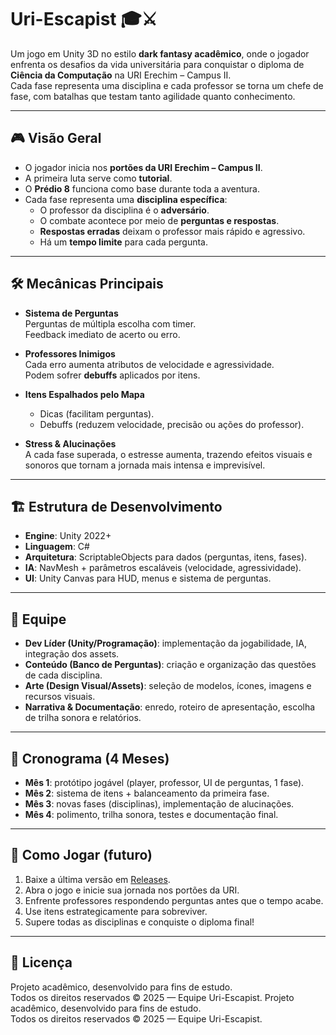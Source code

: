 # Uri-Escapist 🎓⚔️

Um jogo em Unity 3D no estilo **dark fantasy acadêmico**, onde o jogador enfrenta os desafios da vida universitária para conquistar o diploma de **Ciência da Computação** na URI Erechim – Campus II.  
Cada fase representa uma disciplina e cada professor se torna um chefe de fase, com batalhas que testam tanto agilidade quanto conhecimento.

---

## 🎮 Visão Geral

- O jogador inicia nos **portões da URI Erechim – Campus II**.
- A primeira luta serve como **tutorial**.
- O **Prédio 8** funciona como base durante toda a aventura.
- Cada fase representa uma **disciplina específica**:
  - O professor da disciplina é o **adversário**.
  - O combate acontece por meio de **perguntas e respostas**.
  - **Respostas erradas** deixam o professor mais rápido e agressivo.
  - Há um **tempo limite** para cada pergunta.

---

## 🛠️ Mecânicas Principais

- **Sistema de Perguntas**  
  Perguntas de múltipla escolha com timer.  
  Feedback imediato de acerto ou erro.

- **Professores Inimigos**  
  Cada erro aumenta atributos de velocidade e agressividade.  
  Podem sofrer **debuffs** aplicados por itens.

- **Itens Espalhados pelo Mapa**  
  - Dicas (facilitam perguntas).  
  - Debuffs (reduzem velocidade, precisão ou ações do professor).  

- **Stress & Alucinações**  
  A cada fase superada, o estresse aumenta, trazendo efeitos visuais e sonoros que tornam a jornada mais intensa e imprevisível.

---

## 🏗️ Estrutura de Desenvolvimento

- **Engine**: Unity 2022+  
- **Linguagem**: C#  
- **Arquitetura**: ScriptableObjects para dados (perguntas, itens, fases).  
- **IA**: NavMesh + parâmetros escaláveis (velocidade, agressividade).  
- **UI**: Unity Canvas para HUD, menus e sistema de perguntas.  

---

## 👥 Equipe

- **Dev Líder (Unity/Programação)**: implementação da jogabilidade, IA, integração dos assets.  
- **Conteúdo (Banco de Perguntas)**: criação e organização das questões de cada disciplina.  
- **Arte (Design Visual/Assets)**: seleção de modelos, ícones, imagens e recursos visuais.  
- **Narrativa & Documentação**: enredo, roteiro de apresentação, escolha de trilha sonora e relatórios.

---

## 📅 Cronograma (4 Meses)

- **Mês 1**: protótipo jogável (player, professor, UI de perguntas, 1 fase).  
- **Mês 2**: sistema de itens + balanceamento da primeira fase.  
- **Mês 3**: novas fases (disciplinas), implementação de alucinações.  
- **Mês 4**: polimento, trilha sonora, testes e documentação final.  

---

## 🚀 Como Jogar (futuro)

1. Baixe a última versão em [Releases](#).  
2. Abra o jogo e inicie sua jornada nos portões da URI.  
3. Enfrente professores respondendo perguntas antes que o tempo acabe.  
4. Use itens estrategicamente para sobreviver.  
5. Supere todas as disciplinas e conquiste o diploma final!

---

## 📄 Licença

Projeto acadêmico, desenvolvido para fins de estudo.  
Todos os direitos reservados © 2025 — Equipe Uri-Escapist.
Projeto acadêmico, desenvolvido para fins de estudo.  
Todos os direitos reservados © 2025 — Equipe Uri-Escapist.

